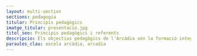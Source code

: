 ```yaml
---
layout: multi-section
sections: pedagogia
titular: Principis pedagògics
imatge_titular: presentacio.jpg
titol_seo: Principis pedagògics i referents
descripcio: Els objectius pedagògics de l'Arcàdia són la formació integral de les persones.
paraules_clau: escola arcàdia, arcadia
---
```

